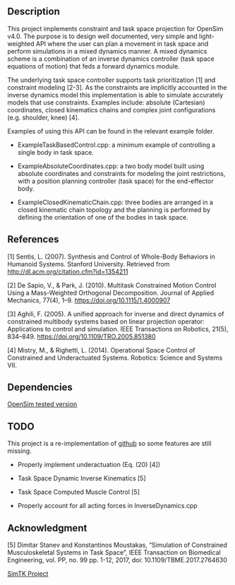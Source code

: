 Description
---

This project implements constraint and task space projection for OpenSim
v4.0. The purpose is to design well documented, very simple and light-weighted
API where the user can plan a movement in task space and perform simulations in
a mixed dynamics manner. A mixed dynamics scheme is a combination of an inverse
dynamics controller (task space equations of motion) that feds a forward
dynamics module.

The underlying task space controller supports task prioritization [1] and
constraint modeling [2-3]. As the constraints are implicitly accounted in the
inverse dynamics model this implementation is able to simulate accurately models
that use constraints. Examples include: absolute (Cartesian) coordinates, closed
kinematics chains and complex joint configurations (e.g. shoulder, knee) [4].

Examples of using this API can be found in the relevant example folder.

- ExampleTaskBasedControl.cpp: a minimum example of controlling a single body in
  task space.

- ExampleAbsoluteCoordinates.cpp: a two body model built using absolute
  coordinates and constraints for modeling the joint restrictions, with a
  position planning controller (task space) for the end-effector body.

- ExampleClosedKinematicChain.cpp: three bodies are arranged in a closed
  kinematic chain topology and the planning is performed by defining the
  orientation of one of the bodies in task space.

References
---

[1] Sentis, L. (2007). Synthesis and Control of Whole-Body Behaviors in Humanoid
	Systems. Stanford University. Retrieved from
	http://dl.acm.org/citation.cfm?id=1354211

[2] De Sapio, V., & Park, J. (2010). Multitask Constrained Motion Control Using
	a Mass-Weighted Orthogonal Decomposition. Journal of Applied Mechanics,
	77(4), 1–9. https://doi.org/10.1115/1.4000907

[3] Aghili, F. (2005). A unified approach for inverse and direct dynamics of
	constrained multibody systems based on linear projection operator:
	Applications to control and simulation. IEEE Transactions on Robotics,
	21(5), 834–849. https://doi.org/10.1109/TRO.2005.851380

[4] Mistry, M., & Righetti, L. (2014). Operational Space Control of Constrained
	and Underactuated Systems. Robotics: Science and Systems VII.

Dependencies
---

[OpenSim tested version](https://github.com/mitkof6/opensim-core/tree/stable_2)

TODO
---

This project is a re-implementation of
[github](https://github.com/mitkof6/opensim-task-space) so some features are
still missing.

- Properly implement underactuation (Eq. (20) [4])

- Task Space Dynamic Inverse Kinematics [5]

- Task Space Computed Muscle Control [5]

- Properly account for all acting forces in InverseDynamics.cpp

Acknowledgment
---

[5] Dimitar Stanev and Konstantinos Moustakas, “Simulation of Constrained
Musculoskeletal Systems in Task Space”, IEEE Transaction on Biomedical
Engineering, vol. PP, no. 99 pp. 1-12, 2017, doi: 10.1109/TBME.2017.2764630

[SimTK Project](https://simtk.org/projects/task-space)
